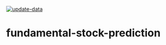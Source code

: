 [![update-data](https://github.com/gardnmi/fundamental-stock-prediction/actions/workflows/update_data.yml/badge.svg?event=schedule)](https://github.com/gardnmi/fundamental-stock-prediction/actions/workflows/update_data.yml)

# fundamental-stock-prediction
